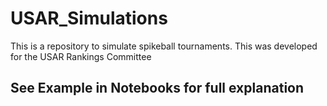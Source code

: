# USAR_Simulations
This is a repository to simulate spikeball tournaments. This was developed for the USAR Rankings Committee


## See Example in Notebooks for full explanation